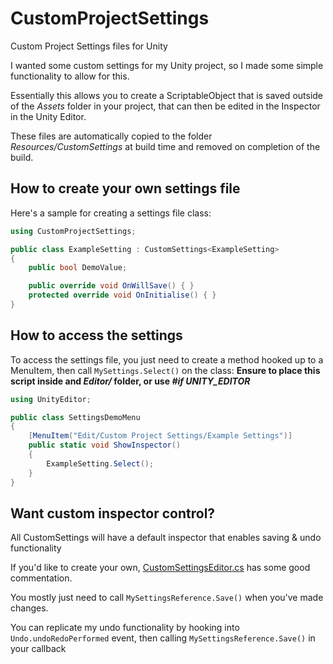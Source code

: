 # CustomProjectSettings
Custom Project Settings files for Unity

I wanted some custom settings for my Unity project, so I made some simple functionality to allow for this.

Essentially this allows you to create a ScriptableObject that is saved outside of the _Assets_ folder in your project, that can then be edited in the Inspector in the Unity Editor.

These files are automatically copied to the folder _Resources/CustomSettings_ at build time and removed on completion of the build.

## How to create your own settings file
Here's a sample for creating a settings file class:

```c#
using CustomProjectSettings;

public class ExampleSetting : CustomSettings<ExampleSetting>
{
    public bool DemoValue;

    public override void OnWillSave() { }
    protected override void OnInitialise() { }
}
```

## How to access the settings
To access the settings file, you just need to create a method hooked up to a MenuItem, then call `MySettings.Select()` on the class:
**Ensure to place this script inside and _Editor/_ folder, or use _#if UNITY_EDITOR_**
```c#
using UnityEditor;

public class SettingsDemoMenu
{
    [MenuItem("Edit/Custom Project Settings/Example Settings")]
    public static void ShowInspector()
    {
        ExampleSetting.Select();
    }
}
```

## Want custom inspector control?
All CustomSettings will have a default inspector that enables saving & undo functionality

If you'd like to create your own, [CustomSettingsEditor.cs](/Assets/CustomProjectSettings/Scripts/Editor/CustomSettingsEditor.cs) has some good commentation.

You mostly just need to call `MySettingsReference.Save()` when you've made changes.

You can replicate my undo functionality by hooking into `Undo.undoRedoPerformed` event, then calling `MySettingsReference.Save()` in your callback
